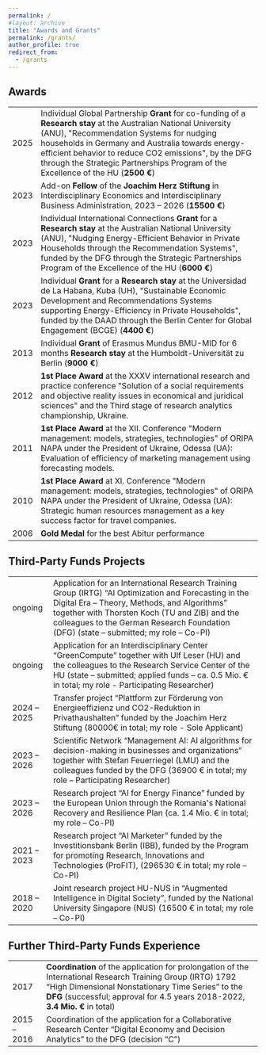 ```yaml
---
permalink: /
#layout: archive
title: "Awards and Grants"
permalink: /grants/
author_profile: true
redirect_from:
  - /grants
---
```



## Awards

|             |    |
| --------         | ------ |
| 2025 | Individual Global Partnership **Grant** for co-funding of a **Research stay** at the Australian National University (ANU), "Recommendation Systems for nudging households in Germany and Australia towards energy-efficient behavior to reduce CO2 emissions", by the DFG through the Strategic Partnerships Program of the Excellence of the HU (**2500 €**) |
|2023 |	Add-on **Fellow** of the **Joachim Herz Stiftung** in Interdisciplinary Economics and Interdisciplinary Business Administration, 2023 – 2026 (**15500 €**)|
|2023 |	Individual International Connections **Grant** for a **Research stay** at the Australian National University (ANU), "Nudging Energy-Efficient Behavior in Private Households through the Recommendation Systems", funded by the DFG through the Strategic Partnerships Program of the Excellence of the HU (**6000 €**)|
|2023	| Individual **Grant** for a **Research stay** at the Universidad de La Habana, Kuba (UH), "Sustainable Economic Development and Recommendations Systems supporting Energy-Efficiency in Private Households", funded by the DAAD through the Berlin Center for Global Engagement (BCGE) (**4400 €**)|	
|2013	| Individual **Grant** of Erasmus Mundus BMU-MID for 6 months **Research stay** at the Humboldt-Universität zu Berlin (**9000 €**)|
| 2012	| **1st Place Award** at the XXXV international research and practice conference "Solution of a social requirements and objective reality issues in economical and juridical sciences" and the Third stage of research analytics championship, Ukraine.|	
|2011	| **1st Place Award** at the XII. Conference "Modern management: models, strategies, technologies" of ORIPA NAPA under the President of Ukraine, Odessa (UA): Evaluation of efficiency of marketing management using forecasting models.|
|2010	| **1st Place Award** at XI. Conference "Modern management: models, strategies, technologies" of ORIPA NAPA under the President of Ukraine, Odessa (UA): Strategic human resources management as a key success factor for travel companies.|
| 2006	| **Gold Medal** for the best Abitur performance|


## Third-Party Funds Projects

|          |    |
| -------- | ------ |
|ongoing |	Application for an International Research Training Group (IRTG) “AI Optimization and Forecasting in the Digital Era – Theory, Methods, and Algorithms” together with Thorsten Koch (TU and ZIB) and the colleagues to the German Research Foundation (DFG) (state – submitted; my role – Co-PI) |
| ongoing	| Application for an Interdisciplinary Center “GreenCompute” together with Ulf Leser (HU) and the colleagues to the Research Service Center of the HU (state – submitted; applied funds – ca. 0.5 Mio. € in total; my role - Participating Researcher)|
| 2024 – 2025	| Transfer project “Plattform zur Förderung von Energieeffizienz und CO2-Reduktion in Privathaushalten” funded by the Joachim Herz Stiftung (80000€ in total; my role - Sole Applicant)|	
|2023 –  2026	| Scientific Network “Management AI: AI algorithms for decision-making in businesses and organizations” together with Stefan Feuerriegel (LMU) and the colleagues funded by the DFG (36900 € in total; my role – Participating Researcher)|	
|2023 – 2026	| Research project “AI for Energy Finance” funded by the European Union through the Romania's National Recovery and Resilience Plan (ca. 1.4 Mio. € in total; my role – Co-PI) |
| 2021 – 2023	| Research project “AI Marketer” funded by the Investitionsbank Berlin (IBB), funded by the Program for promoting Research, Innovations and Technologies (ProFIT), (296530 € in total; my role – Co-PI) |
| 2018 – 2020	| Joint research project HU-NUS in “Augmented Intelligence in Digital Society”, funded by the National University Singapore (NUS) (16500 € in total; my role – Co-PI)|

## Further Third-Party Funds Experience

|          |    |
| -------- | ------ |
|2017	|**Coordination** of the application for prolongation of the International Research Training Group (IRTG) 1792 “High Dimensional Nonstationary Time Series” to the **DFG** (successful; approval for 4.5 years 2018-2022, **3.4 Mio. €** in total)|
| 2015 – 2016	|Coordination of the application for a Collaborative Research Center “Digital Economy and Decision Analytics” to the DFG (decision “C”)|
